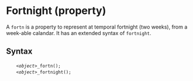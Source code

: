 # Fortnight (property)
A `fortn` is a property to represent at temporal fortnight (two weeks), from a week-able calandar.  It has an extended syntax of `fortnight`.

## Syntax
&nbsp;&nbsp;&nbsp;&nbsp;&nbsp;&nbsp; *`<object>`*`_fortn();`<br>
&nbsp;&nbsp;&nbsp;&nbsp;&nbsp;&nbsp; *`<object>`*`_fortnight();`
